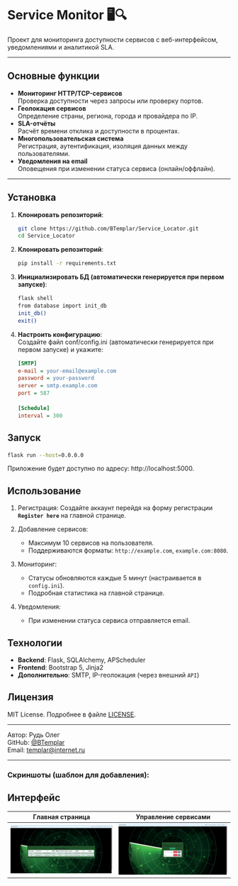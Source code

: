 # Service Monitor 🖥️🔍

Проект для мониторинга доступности сервисов с веб-интерфейсом, уведомлениями и аналитикой SLA.

---

## Основные функции
- **Мониторинг HTTP/TCP-сервисов**  
  Проверка доступности через запросы или проверку портов.
- **Геолокация сервисов**  
  Определение страны, региона, города и провайдера по IP.
- **SLA-отчёты**  
  Расчёт времени отклика и доступности в процентах.
- **Многопользовательская система**  
  Регистрация, аутентификация, изоляция данных между пользователями.
- **Уведомления на email**  
  Оповещения при изменении статуса сервиса (онлайн/оффлайн).

---

## Установка
1. **Клонировать репозиторий**:
   ```bash
   git clone https://github.com/BTemplar/Service_Locator.git
   cd Service_Locator
2. **Клонировать репозиторий**:
   ```bash
   pip install -r requirements.txt
3. **Инициализировать БД (автоматически генерируется при первом запуске)**:
   ```bash
   flask shell
   from database import init_db
   init_db()
   exit()
4. **Настроить конфигурацию**:  
   Создайте файл conf/config.ini (автоматически генерируется при первом запуске) и укажите:
   ```ini
   [SMTP]
   e-mail = your-email@example.com
   password = your-password
   server = smtp.example.com
   port = 587

   [Schedule]
   interval = 300  
## Запуск  
```bash  
flask run --host=0.0.0.0  
```
Приложение будет доступно по адресу: http://localhost:5000.
## Использование  
1. Регистрация: Создайте аккаунт перейдя на форму регистрации __`Register here`__ на главной странице.
2. Добавление сервисов:

    * Максимум 10 сервисов на пользователя.
    * Поддерживаются форматы: `http://example.com`, `example.com:8080`.

3. Мониторинг:

    * Статусы обновляются каждые 5 минут (настраивается в `config.ini`).
    * Подробная статистика на главной странице.

4. Уведомления:

    * При изменении статуса сервиса отправляется email.
## Технологии  
* **Backend**: Flask, SQLAlchemy, APScheduler
* **Frontend**: Bootstrap 5, Jinja2
* **Дополнительно**: SMTP, IP-геолокация (через внешний `API`)
## Лицензия
MIT License. Подробнее в файле [LICENSE](LICENSE).

---

Автор: Рудь Олег  
GitHub: [@BTemplar](https://github.com/BTemplar)  
Email: [templar@internet.ru](mailto:templar@cyberswarm.ru)  

---

### Скриншоты (шаблон для добавления):

## Интерфейс
| Главная страница | Управление сервисами |
|------------------|-----------------------|
| ![Главная](screenshots/main.png) | ![Управление](screenshots/management.png) |